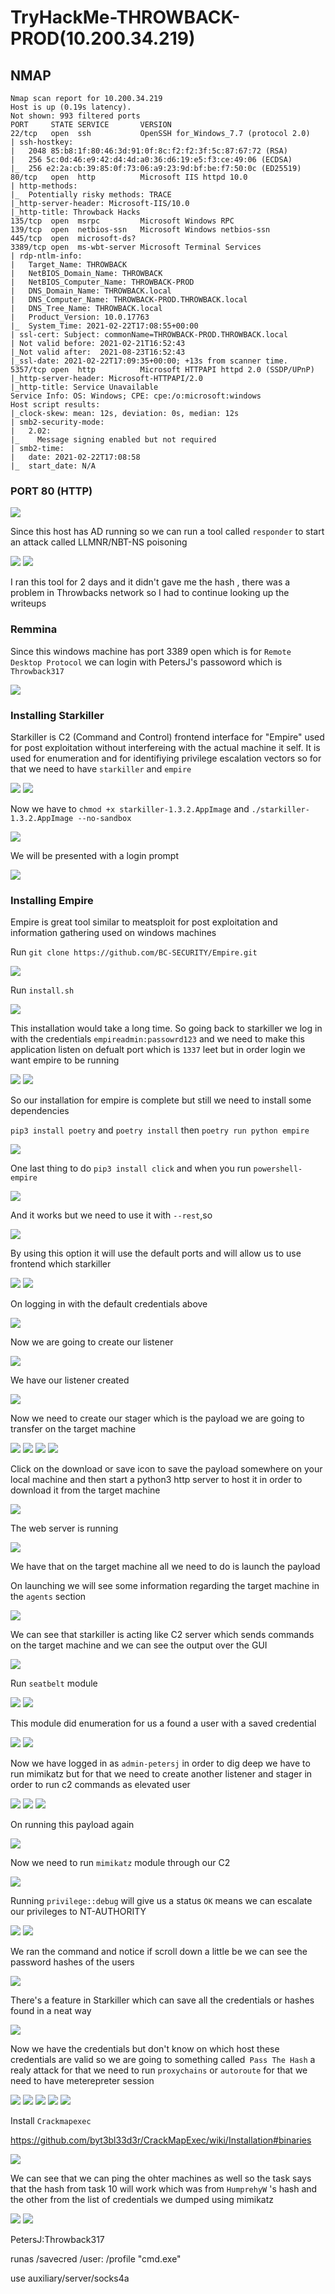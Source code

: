 # TryHackMe-THROWBACK-PROD(10.200.34.219)

## NMAP

```
Nmap scan report for 10.200.34.219                                        
Host is up (0.19s latency).                                               
Not shown: 993 filtered ports                                             
PORT     STATE SERVICE       VERSION                                      
22/tcp   open  ssh           OpenSSH for_Windows_7.7 (protocol 2.0) 
| ssh-hostkey:                                                            
|   2048 85:b8:1f:80:46:3d:91:0f:8c:f2:f2:3f:5c:87:67:72 (RSA)
|   256 5c:0d:46:e9:42:d4:4d:a0:36:d6:19:e5:f3:ce:49:06 (ECDSA)
|_  256 e2:2a:cb:39:85:0f:73:06:a9:23:9d:bf:be:f7:50:0c (ED25519)
80/tcp   open  http          Microsoft IIS httpd 10.0
| http-methods:                                                           
|_  Potentially risky methods: TRACE
|_http-server-header: Microsoft-IIS/10.0
|_http-title: Throwback Hacks                                             
135/tcp  open  msrpc         Microsoft Windows RPC
139/tcp  open  netbios-ssn   Microsoft Windows netbios-ssn
445/tcp  open  microsoft-ds?
3389/tcp open  ms-wbt-server Microsoft Terminal Services
| rdp-ntlm-info:
|   Target_Name: THROWBACK                                                
|   NetBIOS_Domain_Name: THROWBACK                                        
|   NetBIOS_Computer_Name: THROWBACK-PROD
|   DNS_Domain_Name: THROWBACK.local
|   DNS_Computer_Name: THROWBACK-PROD.THROWBACK.local
|   DNS_Tree_Name: THROWBACK.local
|   Product_Version: 10.0.17763
|_  System_Time: 2021-02-22T17:08:55+00:00
| ssl-cert: Subject: commonName=THROWBACK-PROD.THROWBACK.local
| Not valid before: 2021-02-21T16:52:43
|_Not valid after:  2021-08-23T16:52:43
|_ssl-date: 2021-02-22T17:09:35+00:00; +13s from scanner time.
5357/tcp open  http          Microsoft HTTPAPI httpd 2.0 (SSDP/UPnP)
|_http-server-header: Microsoft-HTTPAPI/2.0
|_http-title: Service Unavailable
Service Info: OS: Windows; CPE: cpe:/o:microsoft:windows
Host script results:
|_clock-skew: mean: 12s, deviation: 0s, median: 12s
| smb2-security-mode: 
|   2.02: 
|_    Message signing enabled but not required
| smb2-time: 
|   date: 2021-02-22T17:08:58
|_  start_date: N/A

```

### PORT 80 (HTTP)

<img src="https://imgur.com/JBjLauV.png"/>

Since this host has AD running so we can run a tool called `responder` to start an attack called LLMNR/NBT-NS poisoning

<img src="https://imgur.com/OpMmDhq.png"/>

<img src="https://imgur.com/kweooie.png"/>

I ran this tool for 2 days and it didn't gave me the hash , there was a problem in Throwbacks network so I had to continue looking up the writeups

### Remmina

Since this windows machine has port 3389 open which is for `Remote Desktop Protocol` we can login with PetersJ's passoword which is `Throwback317`

<img src="https://imgur.com/KeBEkmk.png"/>


 
### Installing Starkiller

Starkiller is C2 (Command and Control) frontend interface for "Empire" used for post exploitation without interfereing with the actual machine it self. It is used for enumeration and for  identifiying privilege escalation vectors so for that we need to have `starkiller` and `empire`  


<img src="https://imgur.com/22d5PmO.png"/>

<img src="https://imgur.com/RJoPGls.png"/>

Now we have to `chmod +x starkiller-1.3.2.AppImage` and `./starkiller-1.3.2.AppImage --no-sandbox`

<img src="https://imgur.com/iBx880x.png"/>

We will be presented with a login prompt

<img src="https://imgur.com/b6nbxVz.png"/>

### Installing Empire

Empire is great tool similar to meatsploit for post exploitation and information gathering used on windows machines

Run `git clone https://github.com/BC-SECURITY/Empire.git`

<img src="https://imgur.com/AeIlyAT.png"/>

Run `install.sh`

<img src="https://imgur.com/S5YIcIj.png"/>

This installation would take a long time. So going back to starkiller we log in with the credentials `empireadmin:passowrd123` and we need to make this application listen on defualt port which is  `1337` leet but in order login we want empire to be running

<img src="https://imgur.com/yQgRlJ8.png"/>

<img src="https://imgur.com/LH0xXgZ.png"/>

So our installation for empire is complete but still we need  to install some dependencies

`pip3 install poetry` and  `poetry install` then `poetry run python empire`

<img src="https://imgur.com/T0CKmLl.png"/>

One last thing to do `pip3 install click` and when you run `powershell-empire`

<img src="https://imgur.com/oI7bFsl.png"/> 

And it works but we need to use it with `--rest`,so

<img src="https://imgur.com/uznPAGc.png"/>

By using this option it will use the default ports and will allow us to use frontend which starkiller

<img src="https://imgur.com/jSKqMUA.png"/>

<img src="https://imgur.com/s08duZJ.png"/>

On logging in with the default credentials above

<img src="https://imgur.com/XcK3Ffr.png"/>

Now we are going to create our listener

<img src="https://imgur.com/C9c6HbQ.png"/>

We have our listener created

<img src="https://imgur.com/nLlDDRu.png"/>

Now we need to create our stager which is the payload we are going to transfer on the target machine

<img src="https://imgur.com/jQ2n0qf.png"/>

<img src="https://imgur.com/CWUgbh5.png"/>

<img src="https://imgur.com/SbqbSpy.png"/>

<img src="https://imgur.com/dpeTD8a.png"/>

Click on the download or save icon to save the payload somewhere on your local machine and then start a python3  http server  to host it in order to download it from the target machine

<img src="https://imgur.com/Ydsqj2a.png"/>

The web server is running

<img src="https://imgur.com/kQToAFI.png"/>

We have that on the target machine all we need to do is launch the payload

On launching we will see some information regarding the target machine in the `agents` section

<img src="https://imgur.com/4XJE4QP.png"/>

We can see that starkiller is acting like C2 server which sends commands on the target machine and we can see the output over the GUI

<img src="https://imgur.com/i0l8yno.png"/>

Run `seatbelt` module

<img src="https://imgur.com/QBkCLbY.png"/>

<img src="https://imgur.com/jDwhgPE.png"/>

This module did enumeration for us a found a user with a saved credential

<img src="https://imgur.com/7xIrk2n.png"/>

<img src="https://imgur.com/L9ln4k5.png"/>

Now we have logged in as `admin-petersj` in order to dig deep we have to run mimikatz but for that we need to create another listener and stager in order to run c2 commands as elevated user

<img src="https://imgur.com/bLpUqC1.png"/>

<img src="https://imgur.com/zA88wGT.png"/>

<img src="https://imgur.com/cng57Ba.png"/>

On running this payload again

<img src="https://imgur.com/xvHivNX.png"/>

Now we need to run `mimikatz` module through our C2

<img src="https://imgur.com/lr1IlWS.png"/>

Running `privilege::debug` will give us a status `OK` means we can escalate our privileges to NT-AUTHORITY

<img src="https://imgur.com/QCrgIh9.png"/>

<img src="https://imgur.com/YyeUrWC.png"/>

We ran the command and notice if scroll down a little be we can see the password hashes of the users

<img src="https://imgur.com/KN0s9k0.png"/>

There's a feature in Starkiller which can save all the credentials or hashes found in a neat way

<img src="https://imgur.com/HLRA0Gq.png"/>

Now we have the credentials but don't know on which host these credentials are valid so we are going to something called` Pass The Hash` a realy attack for that we need to run `proxychains` or `autoroute` for that we need  to have meterepreter session 

<img src="https://imgur.com/s3zJGOS.png"/>

<img src="https://imgur.com/ZhlxTI1.png"/>

<img src="https://imgur.com/qnU0AuG.png"/>

<img src="https://imgur.com/gta3t5x.png"/>

<img src="https://imgur.com/2ZpOIBh.png"/>

Install `Crackmapexec`

https://github.com/byt3bl33d3r/CrackMapExec/wiki/Installation#binaries

<img src="https://imgur.com/NWSK4mb.png"/>

We can see that we can ping the ohter machines as well so the task says that the hash from task 10 will work which was from `HumprehyW` 's  hash and the other from the list of credentials we dumped using mimikatz

<img src="https://imgur.com/cf5YlMY.png"/>

<img src="https://imgur.com/Iu9v0Vc.png"/>


PetersJ:Throwback317

runas /savecred /user:<user> /profile "cmd.exe"
	
use auxiliary/server/socks4a